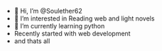 - 👋 Hi, I’m @Soulether62 
- 👀 I’m interested in Reading web and light novels
- 🌱 I’m currently learning python
- Recently started with web development
- and thats all

<!---
Soulether62/Soulether62 is a ✨ special ✨ repository because its `README.md` (this file) appears on your GitHub profile.
You can click the Preview link to take a look at your changes.
--->
